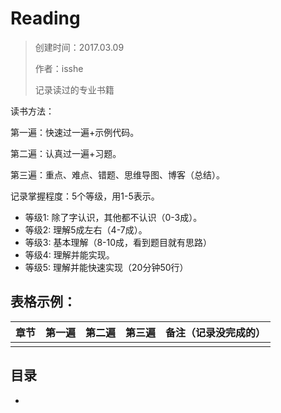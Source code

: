 # Reading
> 创建时间：2017.03.09
>
> 作者：isshe
>
> 记录读过的专业书籍



读书方法：

第一遍：快速过一遍+示例代码。

第二遍：认真过一遍+习题。

第三遍：重点、难点、错题、思维导图、博客（总结）。



记录掌握程度：5个等级，用1-5表示。

- 等级1: 除了字认识，其他都不认识（0-3成）。
- 等级2: 理解5成左右（4-7成）。
- 等级3: 基本理解（8-10成，看到题目就有思路）
- 等级4: 理解并能实现。
- 等级5: 理解并能快速实现（20分钟50行）





## 表格示例：

|  章节  | 第一遍  | 第二遍  | 第三遍  | 备注（记录没完成的） |
| :--: | :--: | :--: | :--: | :--------: |
|      |      |      |      |            |







## 目录

* ​